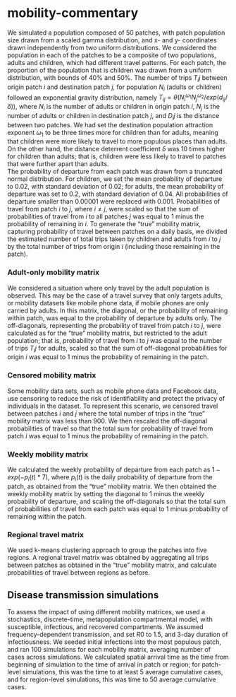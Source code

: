 # mobility-commentary

We simulated a population composed of 50 patches, with patch population size drawn from a scaled gamma distribution, and x- and y- coordinates drawn independently from two uniform distributions. We considered the population in each of the patches to be a composite of two populations, adults and children, which had different travel patterns. For each patch, the proportion of the population that is children was drawn from a uniform distribution, with bounds of 40% and 50%. The number of trips $T_ij$ between origin patch $i$ and destination patch $j$, for population $N_i$ (adults or children) followed an exponential gravity distribution, namely $T_{ij} = \theta (N_i^{\omega_1} N_j^{\omega_2} / exp(d_{ij}/\delta))$, where $N_i$ is the number of adults or children in origin patch $i$, $N_j$ is the number of adults or children in destination patch $j$, and  $D_ij$ is the distance between two patches. We had set the destination population attraction exponent $\omega_1$ to be three times more for children than for adults, meaning that children were more likely to travel to more populous places than adults. On the other hand, the distance deterrent coefficient $\delta$ was 10 times higher for children than adults; that is, children were less likely to travel to patches that were further apart than adults.   
The probability of departure from each patch was drawn from a truncated normal distribution. For children, we set the mean probability of departure to 0.02, with standard deviation of 0.02; for adults, the mean probability of departure was set to 0.2, with standard deviation of 0.04. All probabilities of departure smaller than 0.00001 were replaced with 0.001. Probabilities of travel from patch $i$ to $j$, where $i \neq j$, were scaled so that the sum of probabilities of travel from $i$ to all patches $j$ was equal to 1 minus the probability of remaining in $i$. 
To generate the “true” mobility matrix, capturing probability of travel between patches on a daily basis, we divided the estimated number of total trips taken by children and adults from $i$ to $j$ by the total number of trips from origin $i$  (including those remaining in the patch). 
 
### Adult-only mobility matrix
We considered a situation where only travel by the adult population is observed. This may be the case of a travel survey that only targets adults, or mobility datasets like mobile phone data, if mobile phones are only carried by adults. In this matrix, the diagonal, or the probability of remaining within patch, was equal to the probability of departure by adults only. The off-diagonals, representing the probability of travel from patch $i$ to $j$, were calculated as for the “true” mobility matrix, but restricted to the adult population; that is, probability of travel from $i$ to $j$ was equal to the number of trips $T_ij$ for adults, scaled so that the sum of off-diagonal probabilities for origin $i$ was equal to 1 minus the probability of remaining in the patch. 
 
### Censored mobility matrix
Some mobility data sets, such as mobile phone data and Facebook data, use censoring to reduce the risk of identifiability and protect the privacy of individuals in the dataset. To represent this scenario, we censored travel between patches $i$ and $j$ where the total number of trips in the “true” mobility matrix was less than 900. We then rescaled the off-diagonal probabilities of travel so that the total sum for probability of travel from patch $i$ was equal to 1 minus the probability of remaining in the patch. 
 
### Weekly mobility matrix
We calculated the weekly probability of departure from each patch as $1 - exp(-p_i(t) * 7)$, where  $p_i(t)$ is the daily probability of departure from the patch, as obtained from the “true” mobility matrix. We then obtained the weekly mobility matrix by setting the diagonal to 1 minus the weekly probability of departure, and scaling the off-diagonals so that the total sum of probabilities of travel from each patch was equal to 1 minus probability of remaining within the patch. 
 
### Regional travel matrix 
We used k-means clustering approach to group the patches into five regions. A regional travel matrix was obtained by aggregating all trips between patches as obtained in the “true” mobility matrix, and calculate probabilities of travel between regions as before.  
 

## Disease transmission simulations
To assess the impact of using different mobility matrices, we used a stochastics, discrete-time, metapopulation compartmental model, with susceptible, infectious, and recovered compartments. We assumed frequency-dependent transmission, and set $R0$ to 1.5, and 3-day duration of infectiousness. We seeded initial infections into the most populous patch, and ran 100 simulations for each mobility matrix, averaging number of cases across simulations. We calculated spatial arrival time as the time from beginning of simulation to the time of arrival in patch or region; for patch-level simulations, this was the time to at least 5 average cumulative cases, and for region-level simulations, this was time to 50 average cumulative cases. 
